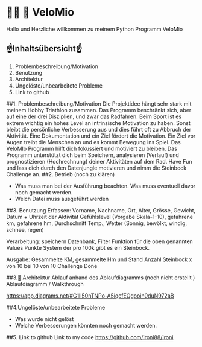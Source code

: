 
# 🚴‍♀ 🚴 ️VeloMio
Hallo und Herzliche willkommen zu meinem Python Programm VeloMio

## ☝Inhaltsübersicht☝ 
1. Problembeschreibung/Motivation
2. Benutzung
3. Architektur 
4. Ungelöste/unbearbeitete Probleme
5. Link to github

##1. Problembeschreibung/Motivation
Die Projektidee hängt sehr stark mit meinem Hobby Triathlon zusammen. Das Programm beschränkt sich, aber auf eine der drei Disziplien, und zwar das Radfahren. 
Beim Sport ist es extrem wichtig ein hohes Level an intrinsische Motivation zu haben. Sonst bleibt die persönliche Verbesserung aus und dies führt oft zu
Abbruch der Aktivität. Eine Dokumentation und ein Ziel fördert die Motivation. Ein Ziel vor Augen treibt die Menschen an und es kommt Bewegung ins Spiel.
Das VeloMIo Programm hilft dich fokussiert und motiviert zu bleiben. 
Das Programm unterstützt dich beim Speichern, analysieren (Verlauf) und prognostizieren (Hochrechnung)
deiner Aktivitäten auf dem Rad. 
Have Fun und lass dich durch den Datenjungle motivieren und nimm die Steinbock Challenge an. 
##2. Betrieb (noch zu klären)
 - Was muss man bei der Ausführung beachten. Was muss eventuell davor noch gemacht werden.
 - Welch Datei muss ausgeführt werden

##3. Benutzung
Erfassen: Vorname, Nachname, Ort, Alter, Grösse, Gewicht, Datum + Uhrzeit der Aktivität
Gefühlslevel (Vorgabe Skala-1-10), gefahrene km, gefahrene hm, Durchschnitt Temp., 
Wetter (Sonnig, bewölkt, windig, schnee, regen)

Verarbeitung: speichern Datenbank, Filter Funktion für die oben genannten Values 
Punkte System der pro 100k gibt es ein Steinbock. 

Ausgabe: Gesammelte KM, gesammelte Hm und Stand Anzahl Steinbock x von 10
bei 10 von 10 Challenge Done 

##3.👀 Architektur 
Ablauf anhand des Ablaufdiagramms  (noch nicht erstellt )
Ablaufdiagramm / Walkthrough

https://app.diagrams.net/#G1lI50nTNPo-A5iqcfEOgooin0duN972aB

##4.Ungelöste/unbearbeitete Probleme
 - Was wurde nicht gelöst
 - Welche Verbesserungen könnten noch gemacht werden.

##5. Link to github
Link to my code https://github.com/Ironi88/Ironi



